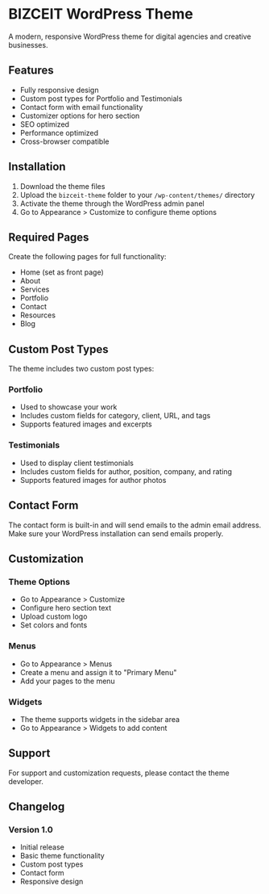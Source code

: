 # BIZCEIT WordPress Theme

A modern, responsive WordPress theme for digital agencies and creative businesses.

## Features

- Fully responsive design
- Custom post types for Portfolio and Testimonials
- Contact form with email functionality
- Customizer options for hero section
- SEO optimized
- Performance optimized
- Cross-browser compatible

## Installation

1. Download the theme files
2. Upload the `bizceit-theme` folder to your `/wp-content/themes/` directory
3. Activate the theme through the WordPress admin panel
4. Go to Appearance > Customize to configure theme options

## Required Pages

Create the following pages for full functionality:

- Home (set as front page)
- About
- Services
- Portfolio
- Contact
- Resources
- Blog

## Custom Post Types

The theme includes two custom post types:

### Portfolio
- Used to showcase your work
- Includes custom fields for category, client, URL, and tags
- Supports featured images and excerpts

### Testimonials
- Used to display client testimonials
- Includes custom fields for author, position, company, and rating
- Supports featured images for author photos

## Contact Form

The contact form is built-in and will send emails to the admin email address. Make sure your WordPress installation can send emails properly.

## Customization

### Theme Options
- Go to Appearance > Customize
- Configure hero section text
- Upload custom logo
- Set colors and fonts

### Menus
- Go to Appearance > Menus
- Create a menu and assign it to "Primary Menu"
- Add your pages to the menu

### Widgets
- The theme supports widgets in the sidebar area
- Go to Appearance > Widgets to add content

## Support

For support and customization requests, please contact the theme developer.

## Changelog

### Version 1.0
- Initial release
- Basic theme functionality
- Custom post types
- Contact form
- Responsive design